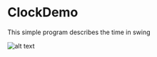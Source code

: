 # ClockDemo
This simple program describes the time in swing 

![alt text](https://github.com/Leone717/ClockDemo/blob/master/ClockDemoScreenShot.png)

